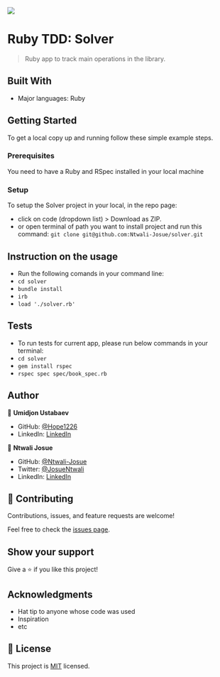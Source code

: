 ![](https://img.shields.io/badge/Microverse-blueviolet)

# Ruby TDD: Solver 

> Ruby app to track main operations in the library.

## Built With

- Major languages: Ruby

## Getting Started

To get a local copy up and running follow these simple example steps.

### Prerequisites

You need to have a Ruby and RSpec installed in your local machine 

### Setup

To setup the Solver project in your local, in the repo page: 
- click on code (dropdown list) > Download as ZIP. 
- or open terminal of path you want to install project and run this command:
`git clone git@github.com:Ntwali-Josue/solver.git`

## Instruction on the usage
- Run the following comands in your command line:
- `cd solver`
- `bundle install`
- `irb`
- `load './solver.rb'`

## Tests
- To run tests for current app, please run below commands in your terminal:
- `cd solver`
- `gem install rspec`
- `rspec spec spec/book_spec.rb`

## Author

👤 **Umidjon Ustabaev**

- GitHub: [@Hope1226](https://github.com/Hope1226)
- LinkedIn: [LinkedIn](https://www.linkedin.com/in/umidjon-ustabaev/)

👤 **Ntwali Josue**

- GitHub: [@Ntwali-Josue](https://github.com/Ntwali-Josue)
- Twitter: [@JosueNtwali](https://twitter.com/JosueNtwali)
- LinkedIn: [LinkedIn](https://www.linkedin.com/in/karangwa/)

## 🤝 Contributing

Contributions, issues, and feature requests are welcome!

Feel free to check the [issues page](https://github.com/Ntwali-Josue/solver/issues).

## Show your support

Give a ⭐️ if you like this project!

## Acknowledgments

- Hat tip to anyone whose code was used
- Inspiration
- etc

## 📝 License

This project is [MIT](./MIT.md) licensed.

